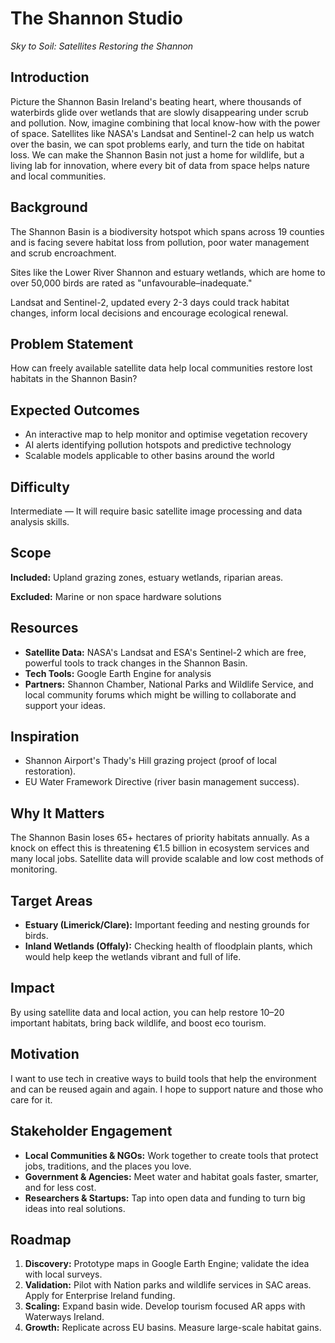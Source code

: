 # The Shannon Studio
*Sky to Soil: Satellites Restoring the Shannon*

## Introduction

Picture the Shannon Basin Ireland's beating heart, where thousands of waterbirds glide over wetlands that are slowly disappearing under scrub and pollution.
Now, imagine combining that local know-how with the power of space. Satellites like NASA's Landsat and Sentinel-2 can help us watch over the basin, we can spot problems early, and turn the tide on habitat loss. We can make the Shannon Basin not just a home for wildlife, but a living lab for innovation, where every bit of data from space helps nature and local communities.

## Background

The Shannon Basin is a biodiversity hotspot which spans across 19 counties and is facing severe habitat loss from pollution, poor water management and scrub encroachment.

Sites like the Lower River Shannon and estuary wetlands, which are home to over 50,000 birds are rated as "unfavourable–inadequate."

Landsat and Sentinel-2, updated every 2-3 days could track habitat changes, inform local decisions and encourage ecological renewal.

## Problem Statement

How can freely available satellite data help local communities restore lost habitats in the Shannon Basin?

## Expected Outcomes

- An interactive map to help monitor and optimise vegetation recovery
- AI alerts identifying pollution hotspots and predictive technology
- Scalable models applicable to other basins around the world

## Difficulty

Intermediate — It will require basic satellite image processing and data analysis skills.

## Scope

**Included:** Upland grazing zones, estuary wetlands, riparian areas.

**Excluded:** Marine or non space hardware solutions

## Resources

- **Satellite Data:** NASA's Landsat and ESA's Sentinel-2 which are free, powerful tools to track changes in the Shannon Basin.
- **Tech Tools:** Google Earth Engine for analysis
- **Partners:** Shannon Chamber, National Parks and Wildlife Service, and local community forums which might be willing to collaborate and support your ideas.

## Inspiration

- Shannon Airport's Thady's Hill grazing project (proof of local restoration).
- EU Water Framework Directive (river basin management success).

## Why It Matters

The Shannon Basin loses 65+ hectares of priority habitats annually. As a knock on effect this is threatening €1.5 billion in ecosystem services and many local jobs. Satellite data will provide scalable and low cost methods of monitoring.

## Target Areas

- **Estuary (Limerick/Clare):** Important feeding and nesting grounds for birds.
- **Inland Wetlands (Offaly):** Checking health of floodplain plants, which would help keep the wetlands vibrant and full of life.

## Impact

By using satellite data and local action, you can help restore 10–20 important habitats, bring back wildlife, and boost eco tourism.

## Motivation

I want to use tech in creative ways to build tools that help the environment and can be reused again and again. I hope to support nature and those who care for it.

## Stakeholder Engagement

- **Local Communities & NGOs:** Work together to create tools that protect jobs, traditions, and the places you love.
- **Government & Agencies:** Meet water and habitat goals faster, smarter, and for less cost.
- **Researchers & Startups:** Tap into open data and funding to turn big ideas into real solutions.

## Roadmap

1. **Discovery:** Prototype maps in Google Earth Engine; validate the idea with local surveys.
2. **Validation:** Pilot with Nation parks and wildlife services in SAC areas. Apply for Enterprise Ireland funding.
3. **Scaling:** Expand basin wide. Develop tourism focused AR apps with Waterways Ireland.
4. **Growth:** Replicate across EU basins. Measure large-scale habitat gains.
